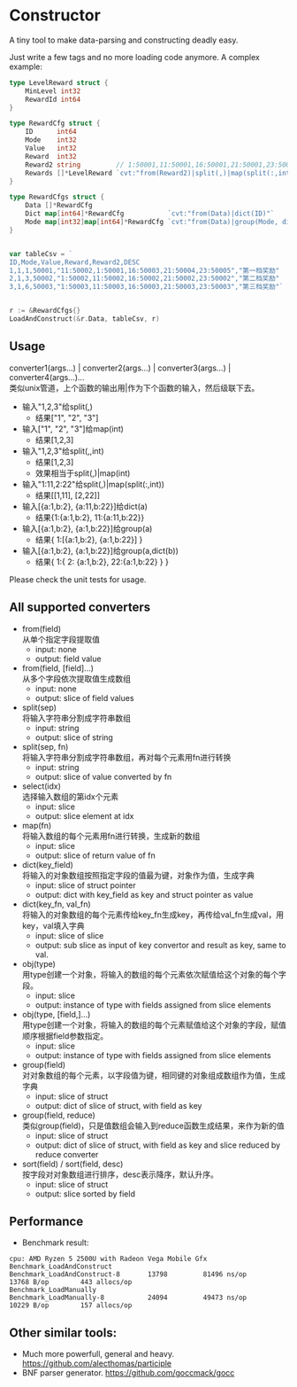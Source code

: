 # Constructor
A tiny tool to make data-parsing and constructing deadly easy.

Just write a few tags and no more loading code anymore.  A complex example:

```go
type LevelReward struct {
	MinLevel int32
	RewardId int64
}

type RewardCfg struct {
	ID      int64
	Mode    int32
	Value   int32
	Reward  int32
	Reward2 string         // 1:50001,11:50001,16:50001,21:50001,23:50001
	Rewards []*LevelReward `cvt:"from(Reward2)|split(,)|map(split(:,int32)|obj(LevelReward))|sort(MinLevel)"`
}

type RewardCfgs struct {
	Data []*RewardCfg
	Dict map[int64]*RewardCfg           `cvt:"from(Data)|dict(ID)"`
	Mode map[int32]map[int64]*RewardCfg `cvt:"from(Data)|group(Mode, dict(ID))"`
}


var tableCsv = `
ID,Mode,Value,Reward,Reward2,DESC
1,1,1,50001,"11:50002,1:50001,16:50003,21:50004,23:50005","第一档奖励"
2,1,3,50002,"1:50002,11:50002,16:50002,21:50002,23:50002","第二档奖励"
3,1,6,50003,"1:50003,11:50003,16:50003,21:50003,23:50003","第三档奖励"`


r := &RewardCfgs{}
LoadAndConstruct(&r.Data, tableCsv, r)

```
## Usage

converter1(args...) | converter2(args...) | converter3(args...) | converter4(args...)...
<br> 类似unix管道，上个函数的输出用|作为下个函数的输入，然后级联下去。

- 输入"1,2,3"给split(,)
  - 结果["1", "2", "3"]
- 输入["1", "2", "3"]给map(int)
  - 结果[1,2,3]
- 输入"1,2,3"给split(,,int)
  - 结果[1,2,3]
  - 效果相当于split(,)|map(int)
- 输入"1:11,2:22"给split(,)|map(split(:,int))
  - 结果[[1,11], [2,22]]
- 输入[{a:1,b:2}, {a:11,b:22}]给dict(a)
  - 结果{1:{a:1,b:2}, 11:{a:11,b:22}}
- 输入[{a:1,b:2}, {a:1,b:22}]给group(a)
  - 结果{ 1:[{a:1,b:2}, {a:1,b:22}] }
- 输入[{a:1,b:2}, {a:1,b:22}]给group(a,dict(b))
  - 结果{ 1:{ 2: {a:1,b:2}, 22:{a:1,b:22} } }

Please check the unit tests for usage.

## All supported converters

- from(field) 
<br>从单个指定字段提取值
    - input: none
    - output: field value
- from(field, [field]...)
<br>从多个字段依次提取值生成数组
    - input: none
    - output: slice of field values
- split(sep)
<br>将输入字符串分割成字符串数组
    - input: string
    - output: slice of string
- split(sep, fn)
  <br> 将输入字符串分割成字符串数组，再对每个元素用fn进行转换
  - input: string
  - output: slice of value converted by fn
- select(idx)
<br>选择输入数组的第idx个元素
  - input: slice
  - output: slice element at idx 
- map(fn)
  <br>将输入数组的每个元素用fn进行转换，生成新的数组
    - input: slice 
    - output: slice of return value of fn
- dict(key_field)
  <br>将输入的对象数组按照指定字段的值最为键，对象作为值，生成字典
    - input: slice of struct pointer
    - output: dict with key_field as key and struct pointer as value    
- dict(key_fn, val_fn)
  <br>将输入的对象数组的每个元素传给key_fn生成key，再传给val_fn生成val，用key，val填入字典
    - input: slice of slice
    - output: sub slice as input of key convertor and result as key, same to val.
- obj(type)
  <br>用type创建一个对象，将输入的数组的每个元素依次赋值给这个对象的每个字段。
    - input: slice
    - output: instance of type with fields assigned from slice elements
- obj(type, [field,]...)
  <br>用type创建一个对象，将输入的数组的每个元素赋值给这个对象的字段，赋值顺序根据field参数指定。
  - input: slice
  - output: instance of type with fields assigned from slice elements
- group(field)
  <br>对对象数组的每个元素，以字段值为键，相同键的对象组成数组作为值，生成字典
    - input: slice of struct
    - output: dict of slice of struct, with field as key
- group(field, reduce)
  <br>类似group(field)，只是值数组会输入到reduce函数生成结果，来作为新的值
    - input: slice of struct
    - output: dict of slice of struct, with field as key and slice reduced by reduce converter
- sort(field) / sort(field, desc)
  <br>按字段对对象数组进行排序，desc表示降序，默认升序。
    - input: slice of struct
    - output: slice sorted by field
    
## Performance
- Benchmark result:
```
cpu: AMD Ryzen 5 2500U with Radeon Vega Mobile Gfx  
Benchmark_LoadAndConstruct
Benchmark_LoadAndConstruct-8   	   13798	     81496 ns/op	   13768 B/op	     443 allocs/op
Benchmark_LoadManually
Benchmark_LoadManually-8       	   24094	     49473 ns/op	   10229 B/op	     157 allocs/op
```

## Other similar tools:
- Much more powerfull, general and heavy. https://github.com/alecthomas/participle
- BNF parser generator. https://github.com/goccmack/gocc
